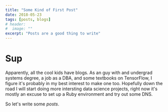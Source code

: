 ```yaml
---
title: "Some Kind of First Post"
date: 2018-05-23
tags: [posts, blogs]
# header:
#  image: ""
excerpt: "Posts are a good thing to write"
---
```


# Sup

Apparently, all the cool kids have blogs. As an guy with and undergrad systems degree, a job as a DBA, and some textbooks on TensorFlow, I figure it's probably in my best interest to make one too. Hopefully down the road I will start doing more intersting data science projects, right now it's mostly an excuse to set up a Ruby environment and try out some DNS.

So let's write some *posts*.
